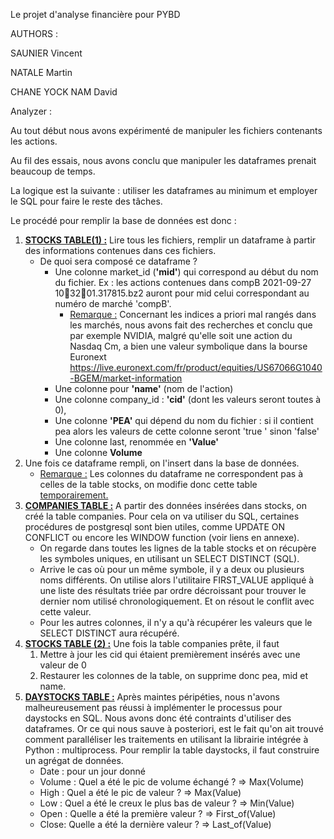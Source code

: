 Le projet d'analyse financière pour PYBD

AUTHORS :

SAUNIER Vincent

NATALE Martin

CHANE YOCK NAM David

Analyzer :

Au tout début nous avons expérimenté de manipuler les fichiers contenants les actions.

Au fil des essais, nous avons conclu que manipuler les dataframes prenait beaucoup de temps.

La logique est la suivante : utiliser les dataframes au minimum et employer le SQL pour faire le reste des tâches.

Le procédé pour remplir la base de données est donc :

1. <u>**STOCKS TABLE(1) :**</u> Lire tous les fichiers, remplir un dataframe à partir des informations contenues dans ces fichiers.
   - De quoi sera composé ce dataframe ?
     - Une colonne market_id (**'mid'**) qui correspond au début du nom du fichier. Ex : les actions contenues dans compB 2021-09-27 103201.317815.bz2 auront pour mid celui correspondant au numéro de marché 'compB'. 
       - <u>Remarque :</u>  Concernant les indices a priori mal rangés dans les marchés, nous avons fait des recherches et conclu que par exemple NVIDIA, malgré qu'elle soit une action du Nasdaq Cm, a bien une valeur symbolique dans la bourse Euronext https://live.euronext.com/fr/product/equities/US67066G1040-BGEM/market-information
     - Une colonne pour **'name'** (nom de l'action)
     - Une colonne company_id : **'cid'** (dont les valeurs seront toutes à 0),
     - Une colonne **'PEA'** qui dépend du nom du fichier : si il contient pea alors les valeurs de cette colonne seront 'true ' sinon 'false'
     - Une colonne last, renommée en **'Value'** 
     - Une colonne **Volume**
2. Une fois ce dataframe rempli, on l'insert dans la base de données. 
   - <u>Remarque :</u> Les colonnes du dataframe ne correspondent pas à celles de la table stocks, on modifie donc cette table <u>temporairement.</u>
3. <u>**COMPANIES TABLE :**</u> A partir des données insérées dans stocks, on créé la table companies. Pour cela on va utiliser du SQL, certaines procédures de postgresql sont bien utiles, comme UPDATE ON CONFLICT ou encore les WINDOW function (voir liens en annexe).
   - On regarde dans toutes les lignes de la table stocks et on récupère les symboles uniques, en utilisant un SELECT DISTINCT (SQL).
   - Arrive le cas où pour un même symbole, il y a deux ou plusieurs noms différents. On utilise alors l'utilitaire FIRST_VALUE appliqué à une liste des résultats triée par ordre décroissant pour trouver le dernier nom utilisé chronologiquement. Et on résout le conflit avec cette valeur.
   - Pour les autres colonnes, il n'y a qu'à récupérer les valeurs que le SELECT DISTINCT aura récupéré.
4. **<u>STOCKS TABLE (2) :</u>** Une fois la table companies prête, il faut
   1. Mettre à jour les cid qui étaient premièrement insérés avec une valeur de 0
   2. Restaurer les colonnes de la table, on supprime donc pea, mid et name.
5. **<u>DAYSTOCKS TABLE :</u>** Après maintes péripéties, nous n'avons malheureusement pas réussi à implémenter le processus pour daystocks en SQL. Nous avons donc été contraints d'utiliser des dataframes. Or ce qui nous sauve à posteriori, est le fait qu'on ait trouvé comment paralléliser les traitements en utilisant la librairie intégrée à Python : multiprocess. Pour remplir la table daystocks, il faut construire un agrégat de données.
   - Date : pour un jour donné
   - Volume : Quel a été le pic de volume échangé ? => Max(Volume)
   - High : Quel a été le pic de valeur ? => Max(Value)
   - Low : Quel a été le creux le plus bas de valeur ? => Min(Value)
   - Open : Quelle a été la première valeur ? => First_of(Value)
   - Close: Quelle a été la dernière valeur ? => Last_of(Value)



